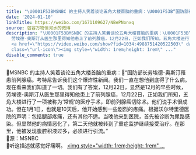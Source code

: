 ```yaml
---
title: "\U0001F53BMSNBC 的主持人笑着谈论五角大楼首脑的重病：\U0001F53B“国防部长劳埃德-奥斯汀罹患前列腺癌。考特尼告诉我们这个爆炸性新闻。我们一直在想他到底得了什么病。现..."
date: '2024-01-10'
linkTitle: https://weibo.com/1671109627/NBePNonxq
source: 包容万物恒河水的微博
description: "\U0001F53BMSNBC 的主持人笑着谈论五角大楼首脑的重病：\U0001F53B“国防部长劳埃德-奥斯汀罹患前列腺癌。考特尼告诉我们这个爆炸性新闻。我们一直在想他到底得了什么病。现在看来我们知道了一切。我们有了答案，12月22日，显然是12月的早些时候，
  劳埃德-奥斯汀从医生那里得知他患上了前列腺癌，12月22日，正如我们所知，五角大楼进行了一项被称为‘常规’的医疗手术，即前列腺癌切除术。他们说手术很成功。但在1月1日，也就是10天后，他开始感到一些剧烈的疼痛。根据沃尔特里德医院的声明：包括腿部疼痛，还有其他不适。当晚他来到医院，首先被诊断为尿路感染。但显然他的病情恶化了，第二天他就被转到了重症监护继续接受治疗。在那里，他被发现腹腔积液过多，必须进行引流。”<br>\U0001F53B源：MSNBC<br>\U0001F53B听这描述就感觉好痛啊。
  <a href=\"https://video.weibo.com/show?fid=1034:4988751420522503\" data-hide=\"\"><span
  class=\"url-icon\"><img style=\"width: 1rem;height: 1rem\" ..."
disable_comments: true
---
```

🔻MSNBC 的主持人笑着谈论五角大楼首脑的重病：🔻“国防部长劳埃德-奥斯汀罹患前列腺癌。考特尼告诉我们这个爆炸性新闻。我们一直在想他到底得了什么病。现在看来我们知道了一切。我们有了答案，12月22日，显然是12月的早些时候， 劳埃德-奥斯汀从医生那里得知他患上了前列腺癌，12月22日，正如我们所知，五角大楼进行了一项被称为‘常规’的医疗手术，即前列腺癌切除术。他们说手术很成功。但在1月1日，也就是10天后，他开始感到一些剧烈的疼痛。根据沃尔特里德医院的声明：包括腿部疼痛，还有其他不适。当晚他来到医院，首先被诊断为尿路感染。但显然他的病情恶化了，第二天他就被转到了重症监护继续接受治疗。在那里，他被发现腹腔积液过多，必须进行引流。”<br>🔻源：MSNBC<br>🔻听这描述就感觉好痛啊。 <a href="https://video.weibo.com/show?fid=1034:4988751420522503" data-hide=""><span class="url-icon"><img style="width: 1rem;height: 1rem" ...